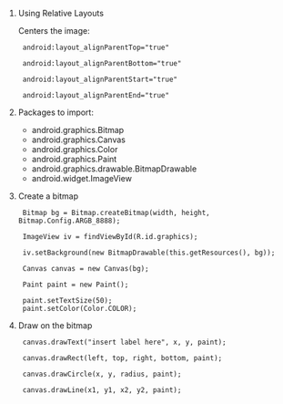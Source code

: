 1. Using Relative Layouts

    Centers the image:
    
        android:layout_alignParentTop="true"

        android:layout_alignParentBottom="true"
        
        android:layout_alignParentStart="true"
        
        android:layout_alignParentEnd="true"

2. Packages to import:
    - android.graphics.Bitmap
    - android.graphics.Canvas
    - android.graphics.Color
    - android.graphics.Paint
    - android.graphics.drawable.BitmapDrawable
    - android.widget.ImageView

3. Create a bitmap 

        Bitmap bg = Bitmap.createBitmap(width, height, Bitmap.Config.ARGB_8888);

        ImageView iv = findViewById(R.id.graphics);

        iv.setBackground(new BitmapDrawable(this.getResources(), bg));

        Canvas canvas = new Canvas(bg);

        Paint paint = new Paint();

        paint.setTextSize(50);
        paint.setColor(Color.COLOR);

4. Draw on the bitmap

        canvas.drawText("insert label here", x, y, paint);
        
        canvas.drawRect(left, top, right, bottom, paint);

        canvas.drawCircle(x, y, radius, paint);

        canvas.drawLine(x1, y1, x2, y2, paint);

